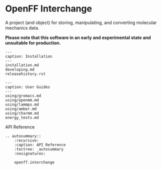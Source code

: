 # OpenFF Interchange

A project (and object) for storing, manipulating, and converting molecular mechanics data.

**Please note that this software in an early and experimental state and unsuitable for production.**

```{toctree}
---
caption: Installation
---
installation.md
developing.md
releasehistory.rst
```

```{toctree}
---
caption: User Guides
---
using/gromacs.md
using/openmm.md
using/lammps.md
using/amber.md
using/charmm.md
energy_tests.md
```

<div class="toctree-wrapper"><p class="caption" role="heading"><span class="caption-text">
API Reference
</span></p></div>

<!--
The autosummary directive renders to rST,
so we must use eval-rst here
-->
```{eval-rst}
.. autosummary::
    :recursive:
    :caption: API Reference
    :toctree: _autosummary
    :nosignatures:

    openff.interchange
```
